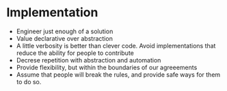 # Implementation

- Engineer just enough of a solution
- Value declarative over abstraction
- A little verbosity is better than clever code. Avoid implementations that reduce the ability for people to contribute
- Decrese repetition with abstraction and automation
- Provide flexibility, but within the boundaries of our agreeements
- Assume that people will break the rules, and provide safe ways for them to do so.
